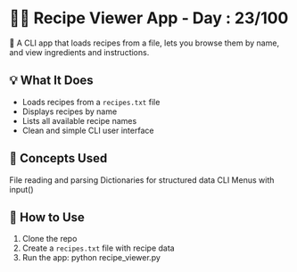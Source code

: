 # 🧑‍🍳 Recipe Viewer App - Day : 23/100  

📖 A CLI app that loads recipes from a file, lets you browse them by name, and view ingredients and instructions.

## 💡 What It Does
- Loads recipes from a `recipes.txt` file
- Displays recipes by name
- Lists all available recipe names
- Clean and simple CLI user interface

## 🧠 Concepts Used 
File reading and parsing
Dictionaries for structured data
CLI Menus with input()

## 📁 How to Use
1. Clone the repo
2. Create a `recipes.txt` file with recipe data
3. Run the app:
python recipe_viewer.py

